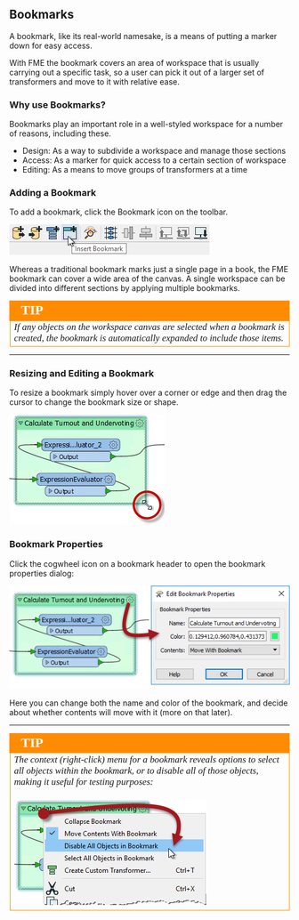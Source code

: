 ## Bookmarks ##
A bookmark, like its real-world namesake, is a means of putting a marker down for easy access.

With FME the bookmark covers an area of workspace that is usually carrying out a specific task, so a user can pick it out of a larger set of transformers and move to it with relative ease.


### Why use Bookmarks? ###
Bookmarks play an important role in a well-styled workspace for a number of reasons, including these.

- Design: As a way to subdivide a workspace and manage those sections
- Access: As a marker for quick access to a certain section of workspace
- Editing: As a means to move groups of transformers at a time


### Adding a Bookmark ###
To add a bookmark, click the Bookmark icon on the toolbar.

![](./Images/Img5.006.AddBookmarkToolbar.png)

Whereas a traditional bookmark marks just a single page in a book, the FME bookmark can cover a wide area of the canvas. A single workspace can be divided into different sections by applying multiple bookmarks.

<!--Tip Section--> 

<table style="border-spacing: 0px">
<tr>
<td style="vertical-align:middle;background-color:darkorange;border: 2px solid darkorange">
<i class="fa fa-info-circle fa-lg fa-pull-left fa-fw" style="color:white;padding-right: 12px;vertical-align:text-top"></i>
<span style="color:white;font-size:x-large;font-weight: bold;font-family:serif">TIP</span>
</td>
</tr>

<tr>
<td style="border: 1px solid darkorange">
<span style="font-family:serif; font-style:italic; font-size:larger">
If any objects on the workspace canvas are selected when a bookmark is created, the bookmark is automatically expanded to include those items.
</span>
</td>
</tr>
</table>

---

### Resizing and Editing a Bookmark ###
To resize a bookmark simply hover over a corner or edge and then drag the cursor to change the bookmark size or shape.

![](./Images/Img5.007.BookmarkResizeCursor.png)



### Bookmark Properties ###
Click the cogwheel icon on a bookmark header to open the bookmark properties dialog:

![](./Images/Img5.008.BookmarkProperties.png)

Here you can change both the name and color of the bookmark, and decide about whether contents will move with it (more on that later).

---

<!--Tip Section--> 

<table style="border-spacing: 0px">
<tr>
<td style="vertical-align:middle;background-color:darkorange;border: 2px solid darkorange">
<i class="fa fa-info-circle fa-lg fa-pull-left fa-fw" style="color:white;padding-right: 12px;vertical-align:text-top"></i>
<span style="color:white;font-size:x-large;font-weight: bold;font-family:serif">TIP</span>
</td>
</tr>

<tr>
<td style="border: 1px solid darkorange">
<span style="font-family:serif; font-style:italic; font-size:larger">
The context (right-click) menu for a bookmark reveals options to select all objects within the bookmark, or to disable all of those objects, making it useful for testing purposes:
<br><br><img src="./Images/Img5.009.BookmarkContextMenu.png">
</span>
</td>
</tr>
</table>
